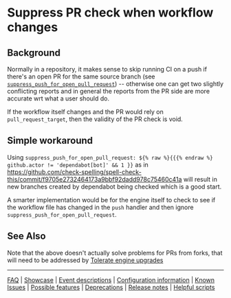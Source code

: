 # Suppress PR check when workflow changes

## Background

Normally in a repository, it makes sense to skip running CI on a push if there's an open PR for the same source branch (see [`suppress_push_for_open_pull_request`](Configuration.md#suppresspushforopenpullrequest)) -- otherwise one can get two slightly conflicting reports and in general the reports from the PR side are more accurate wrt what a user should do.

If the workflow itself changes and the PR would rely on `pull_request_target`, then the validity of the PR check is void.

## Simple workaround

Using `suppress_push_for_open_pull_request: ${% raw %}{{{% endraw %} github.actor != 'dependabot[bot]' && 1 }}` as in https://github.com/check-spelling/spell-check-this/commit/f9705e2732464173a9bbf92dadd978c75460c41a will result in new branches created by dependabot being checked which is a good start.

A smarter implementation would be for the engine itself to check to see if the workflow file has changed in the `push` handler and then ignore `suppress_push_for_open_pull_request`.

## See Also

Note that the above doesn't actually solve problems for PRs from forks, that will need to be addressed by [Tolerate engine upgrades](./Feature:-Tolerate-engine-upgrades.md)

---
[FAQ](FAQ.md) | [Showcase](Showcase.md) | [Event descriptions](Event-descriptions.md) | [Configuration information](Configuration-information.md) | [Known Issues](Known-Issues.md) | [Possible features](Possible-features.md) | [Deprecations](Deprecations.md) | [Release notes](Release-notes.md) | [Helpful scripts](Helpful-scripts.md)
